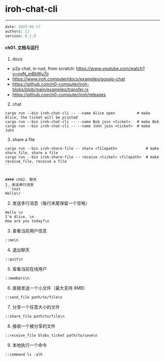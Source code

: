 # iroh-chat-cli
---
```meta
date: 2025-06-17
authors: []
version: 0.1.0
```


#### ch01. 文档与运行
1. docs
- p2p chat, in rust, from scratch: https://www.youtube.com/watch?v=ogN_mBkWu7o
- https://www.iroh.computer/docs/examples/gossip-chat
- https://github.com/n0-computer/iroh-blobs/blob/main/examples/transfer.rs
- https://github.com/n0-computer/iroh/releases

2. chat
```
cargo run --bin iroh-chat-cli -- --name Alice open          # make Alice, the ticket will be printed
cargo run --bin iroh-chat-cli -- --name Bob join <ticket>   # make Bob
cargo run --bin iroh-chat-cli -- --name John join <ticket>  # make John
```

3. share a file
```
cargo run --bin iroh-share-file -- share <filepath>             # make share_file, share a file
cargo run --bin iroh-share-file -- receive <ticket> <filepath>  # make receive_file, receive a file
``


#### ch02. 聊天
1. 发送单行消息
```text
Hello\r
```

2. 发送多行消息（每行末尾保留一个空格）
```
Hello \n
I'm Alice. \n
How are you today?\n
```

3. 查看当前用户信息
```
::me\n
```

4. 退出聊天
```
::quit\n
```

5. 查看当前在线用户
```
::members\n
```

6. 直接发送一个小文件（最大支持 8MB）
```
::send_file path/to/file\n
```

7. 分享一个任意大小的文件
```
::share_file path/to/file\n
```

8. 接收一个被分享的文件
```
::receive_file blobs_ticket path/to/save\n
```

9. 本地执行一个命令
```
::command ls -alh
```
